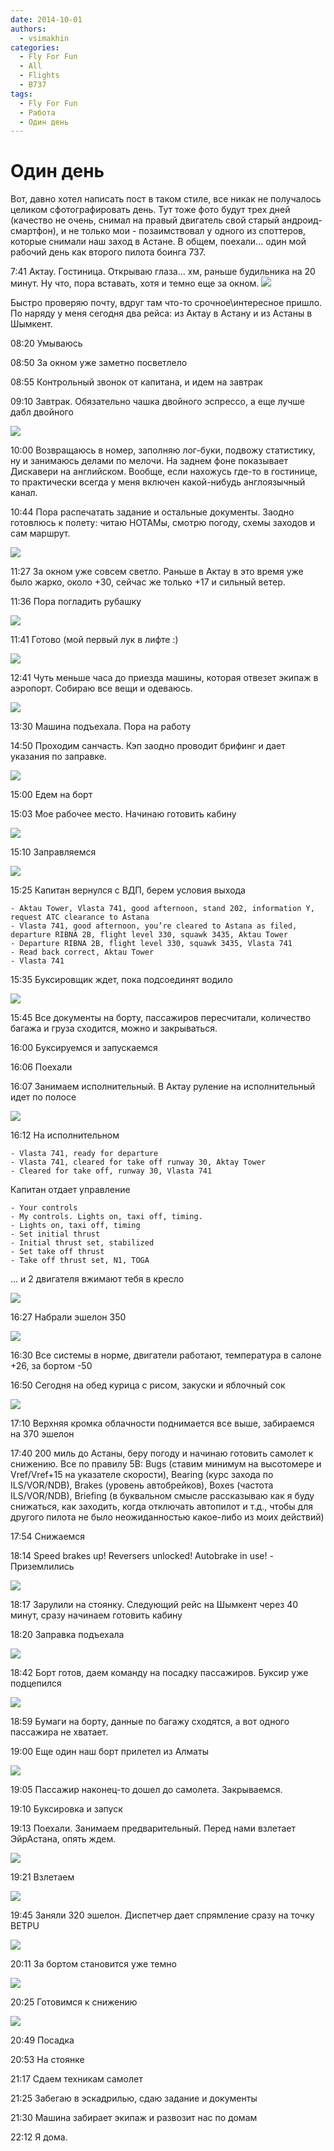 ```yaml
---
date: 2014-10-01
authors:
  - vsimakhin
categories:
  - Fly For Fun
  - All
  - Flights
  - B737
tags:
  - Fly For Fun
  - Работа
  - Один день
---
```


# Один день

Вот, давно хотел написать пост в таком стиле, все никак не получалось целиком сфотографировать день. Тут тоже фото будут трех дней  (качество не очень, снимал на правый двигатель свой старый андроид-смартфон), и не только мои - позаимствовал у одного из споттеров, которые снимали наш заход в Астане. В общем, поехали… один мой рабочий день как второго пилота боинга 737.

<!-- more -->
7:41 Актау. Гостиница. Открываю глаза… хм, раньше будильника на 20 минут. Ну что, пора вставать, хотя и темно еще за окном.
![](IMG_20140925_055209.jpg)

Быстро проверяю почту, вдруг там что-то срочное\интересное пришло. По наряду у меня сегодня два рейса: из Актау в Астану и из Астаны в Шымкент.

08:20 Умываюсь

08:50 За окном уже заметно посветлело

08:55 Контрольный звонок от капитана, и идем на завтрак

09:10 Завтрак. Обязательно чашка двойного эспрессо, а еще лучше дабл двойного

![](IMG_20140925_070518.jpg)

10:00 Возвращаюсь в номер, заполняю лог-буки, подвожу статистику, ну и занимаюсь делами по мелочи. На заднем фоне показывает Дискавери на английском. Вообще, если нахожусь где-то в гостинице, то практически всегда у меня включен какой-нибудь англоязычный канал.

10:44 Пора распечатать задание и остальные документы. Заодно готовлюсь к полету: читаю НОТАМы, смотрю погоду, схемы заходов и сам маршрут.

![](IMG_20140922_074603.jpg)

11:27 За окном уже совсем светло. Раньше в Актау в это время уже было жарко, около +30, сейчас же только +17 и сильный ветер.

11:36 Пора погладить рубашку

![](IMG_20140925_093702.jpg)

11:41 Готово (мой первый лук в лифте :)

![](IMG_20140925_094107.jpg)

12:41 Чуть меньше часа до приезда машины, которая отвезет экипаж в аэропорт. Собираю все вещи и одеваюсь.

![](IMG_20140925_104212.jpg)

13:30 Машина подъехала. Пора на работу

14:50 Проходим санчасть. Кэп заодно проводит брифинг и дает указания по заправке.

![](IMG_20140925_123047.jpg)

15:00 Едем на борт

15:03 Мое рабочее место. Начинаю готовить кабину

![](IMG_20140925_131538.jpg)

15:10 Заправляемся

![](IMG_20140925_133545.jpg)

15:25 Капитан вернулся с ВДП, берем условия выхода

```
- Aktau Tower, Vlasta 741, good afternoon, stand 202, information Y, request ATC clearance to Astana
- Vlasta 741, good afternoon, you’re cleared to Astana as filed, departure RIBNA 2B, flight level 330, squawk 3435, Aktau Tower
- Departure RIBNA 2B, flight level 330, squawk 3435, Vlasta 741
- Read back correct, Aktau Tower
- Vlasta 741
```

15:35 Буксировщик ждет, пока подсоединят водило

![](IMG_20140925_134307.jpg)

15:45 Все документы на борту, пассажиров пересчитали, количество багажа и груза сходится, можно и закрываться.

16:00 Буксируемся и запускаемся

16:06 Поехали

16:07 Занимаем исполнительный. В Актау руление на исполнительный идет по полосе

![](IMG_20140925_140913.jpg)

16:12 На исполнительном

```
- Vlasta 741, ready for departure
- Vlasta 741, cleared for take off runway 30, Aktay Tower
- Cleared for take off, runway 30, Vlasta 741
```

Капитан отдает управление

```
- Your controls
- My controls. Lights on, taxi off, timing.
- Lights on, taxi off, timing
- Set initial thrust
- Initial thrust set, stabilized
- Set take off thrust
- Take off thrust set, N1, TOGA
```

... и 2 двигателя вжимают тебя в кресло

![](IMG_20140925_141049.jpg)

16:27 Набрали эшелон 350

![](IMG_20140925_142647.jpg)

16:30 Все системы в норме, двигатели работают, температура в салоне +26, за бортом -50

16:50 Сегодня на обед курица с рисом, закуски и яблочный сок

![](IMG_20140925_144610.jpg)

17:10 Верхняя кромка облачности поднимается все выше, забираемся на 370 эшелон

17:40 200 миль до Астаны, беру погоду и начинаю готовить самолет к снижению. Все по правилу 5B: Bugs (ставим минимум на высотомере и Vref/Vref+15 на указателе скорости), Bearing (курс захода по ILS/VOR/NDB), Brakes (уровень автобрейков), Boxes (частота ILS/VOR/NDB), Briefing (в буквальном смысле рассказываю как я буду снижаться, как заходить, когда отключать автопилот и т.д., чтобы для другого пилота не было неожиданностью какое-либо из моих действий)

17:54 Снижаемся

18:14 Speed brakes up! Reversers unlocked! Autobrake in use! - Приземлились

![](IMG_8752.jpg)

18:17 Зарулили на стоянку. Следующий рейс на Шымкент через 40 минут, сразу начинаем готовить кабину

18:20 Заправка подъехала

![](IMG_20140925_161953.jpg)

18:42 Борт готов, даем команду на посадку пассажиров. Буксир уже подцепился

![](IMG_20140925_164721.jpg)

18:59 Бумаги на борту, данные по багажу сходятся, а вот одного пассажира не хватает.

19:00 Еще один наш борт прилетел из Алматы

![](IMG_20140925_165906.jpg)

19:05 Пассажир наконец-то дошел до самолета. Закрываемся.

19:10 Буксировка и запуск

19:13 Поехали. Занимаем предварительный. Перед нами взлетает ЭйрАстана, опять ждем.

![](MG_8961.jpg)

19:21 Взлетаем

![](IMG_9021.jpg)

19:45 Заняли 320 эшелон. Диспетчер дает спрямление сразу на точку BETPU

![](IMG_20140925_174532.jpg)

20:11 За бортом становится уже темно

![](IMG_20140922_173830.jpg)

20:25 Готовимся к снижению

![](IMG_20140925_182731.jpg)

20:49 Посадка

20:53 На стоянке

21:17 Сдаем техникам самолет

21:25 Забегаю в эскадрилью, сдаю задание и документы

21:30 Машина забирает экипаж и развозит нас по домам

22:12 Я дома.